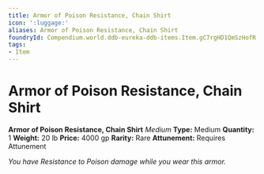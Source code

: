 ```yaml
---
title: Armor of Poison Resistance, Chain Shirt
icon: ':luggage:'
aliases: Armor of Poison Resistance, Chain Shirt
foundryId: Compendium.world.ddb-eureka-ddb-items.Item.gC7rgHD1QmSzHofR
tags:
- Item
---
```


# Armor of Poison Resistance, Chain Shirt

**Armor of Poison Resistance, Chain Shirt**
_Medium_
**Type:** Medium
**Quantity:** 1
**Weight:** 20 lb
**Price:** 4000 gp
**Rarity:** Rare
**Attunement:** Requires Attunement

*You have Resistance to Poison damage while you wear this armor.*